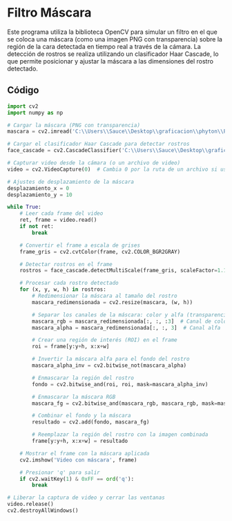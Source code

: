 # Filtro Máscara

Este programa utiliza la biblioteca OpenCV para simular un filtro en el que se coloca una máscara (como una imagen PNG con transparencia) sobre la región de la cara detectada en tiempo real a través de la cámara. La detección de rostros se realiza utilizando un clasificador Haar Cascade, lo que permite posicionar y ajustar la máscara a las dimensiones del rostro detectado. 

## Código

```python
import cv2
import numpy as np

# Cargar la máscara (PNG con transparencia)
mascara = cv2.imread('C:\\Users\\Sauce\\Desktop\\graficacion\\phyton\\PUG.png', cv2.IMREAD_UNCHANGED)

# Cargar el clasificador Haar Cascade para detectar rostros
face_cascade = cv2.CascadeClassifier('C:\\Users\\Sauce\\Desktop\\graficacion\\phyton\\haarcascade_frontalface_alt2.xml')

# Capturar video desde la cámara (o un archivo de video)
video = cv2.VideoCapture(0)  # Cambia 0 por la ruta de un archivo si usas video pregrabado

# Ajustes de desplazamiento de la máscara
desplazamiento_x = 0
desplazamiento_y = 10

while True:
    # Leer cada frame del video
    ret, frame = video.read()
    if not ret:
        break

    # Convertir el frame a escala de grises
    frame_gris = cv2.cvtColor(frame, cv2.COLOR_BGR2GRAY)

    # Detectar rostros en el frame
    rostros = face_cascade.detectMultiScale(frame_gris, scaleFactor=1.1, minNeighbors=5, minSize=(30, 30))

    # Procesar cada rostro detectado
    for (x, y, w, h) in rostros:
        # Redimensionar la máscara al tamaño del rostro
        mascara_redimensionada = cv2.resize(mascara, (w, h))

        # Separar los canales de la máscara: color y alfa (transparencia)
        mascara_rgb = mascara_redimensionada[:, :, :3]  # Canal de color
        mascara_alpha = mascara_redimensionada[:, :, 3]  # Canal alfa

        # Crear una región de interés (ROI) en el frame
        roi = frame[y:y+h, x:x+w]

        # Invertir la máscara alfa para el fondo del rostro
        mascara_alpha_inv = cv2.bitwise_not(mascara_alpha)

        # Enmascarar la región del rostro
        fondo = cv2.bitwise_and(roi, roi, mask=mascara_alpha_inv)

        # Enmascarar la máscara RGB
        mascara_fg = cv2.bitwise_and(mascara_rgb, mascara_rgb, mask=mascara_alpha)

        # Combinar el fondo y la máscara
        resultado = cv2.add(fondo, mascara_fg)

        # Reemplazar la región del rostro con la imagen combinada
        frame[y:y+h, x:x+w] = resultado

    # Mostrar el frame con la máscara aplicada
    cv2.imshow('Video con máscara', frame)

    # Presionar 'q' para salir
    if cv2.waitKey(1) & 0xFF == ord('q'):
        break

# Liberar la captura de video y cerrar las ventanas
video.release()
cv2.destroyAllWindows()
